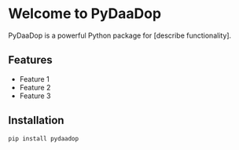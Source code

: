 # Welcome to PyDaaDop

PyDaaDop is a powerful Python package for [describe functionality].

## Features
- Feature 1
- Feature 2
- Feature 3

## Installation
```bash
pip install pydaadop
```
